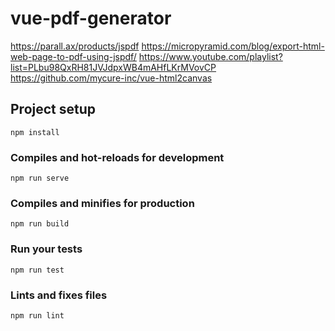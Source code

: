 # vue-pdf-generator

https://parall.ax/products/jspdf
https://micropyramid.com/blog/export-html-web-page-to-pdf-using-jspdf/
https://www.youtube.com/playlist?list=PLbu98QxRH81JVJdpxWB4mAHfLKrMVovCP
https://github.com/mycure-inc/vue-html2canvas

## Project setup

```
npm install
```

### Compiles and hot-reloads for development

```
npm run serve
```

### Compiles and minifies for production

```
npm run build
```

### Run your tests

```
npm run test
```

### Lints and fixes files

```
npm run lint
```
